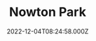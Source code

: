---
date: 2022-12-04T08:24:58.000Z
title: Nowton Park
latitude: 52.22590099213528
longitude: 0.7292943001953879
category: checkin
---